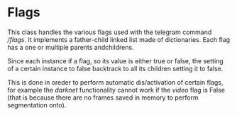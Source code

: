# Flags

This class handles the various flags used with the telegram command
*/flags*. It implements a father-child linked list made of dictionaries.
Each flag has a one or multiple parents andchildrens.

Since each instance if a flag, so its value is either true or false, the
setting of a certain instance to false backtrack to all its children
setting it to false. 

This is done in oreder to perform automatic dis/activation of certain
flags, for example the *darknet* functionality cannot work if the
*video* flag is False (that is because there are no frames saved in
memory to perform segmentation onto).

